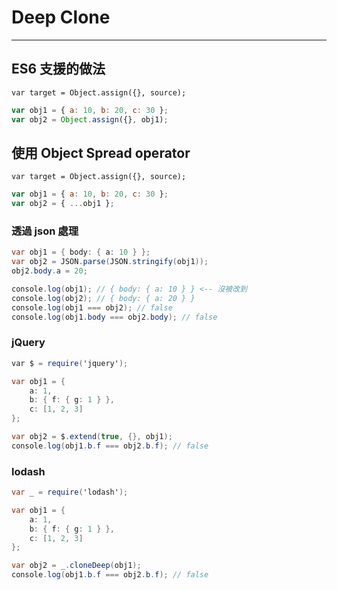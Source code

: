 # Deep Clone

---

## ES6 支援的做法

`var target = Object.assign({}, source);`

```js
var obj1 = { a: 10, b: 20, c: 30 };
var obj2 = Object.assign({}, obj1);
```

## 使用 Object Spread operator

`var target = Object.assign({}, source);`

```js
var obj1 = { a: 10, b: 20, c: 30 };
var obj2 = { ...obj1 };
```

### 透過 json 處理

```csharp
var obj1 = { body: { a: 10 } };
var obj2 = JSON.parse(JSON.stringify(obj1));
obj2.body.a = 20;

console.log(obj1); // { body: { a: 10 } } <-- 沒被改到
console.log(obj2); // { body: { a: 20 } }
console.log(obj1 === obj2); // false
console.log(obj1.body === obj2.body); // false
```

### jQuery

```csharp
var $ = require('jquery');

var obj1 = {
    a: 1,
    b: { f: { g: 1 } },
    c: [1, 2, 3]
};

var obj2 = $.extend(true, {}, obj1);
console.log(obj1.b.f === obj2.b.f); // false
```

### lodash

```csharp
var _ = require('lodash');

var obj1 = {
    a: 1,
    b: { f: { g: 1 } },
    c: [1, 2, 3]
};

var obj2 = _.cloneDeep(obj1);
console.log(obj1.b.f === obj2.b.f); // false
```